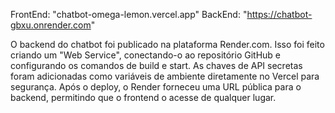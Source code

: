 FrontEnd: "chatbot-omega-lemon.vercel.app"
BackEnd: "https://chatbot-gbxu.onrender.com"

O backend do chatbot foi publicado na plataforma Render.com. Isso foi feito criando um "Web Service", conectando-o ao repositório GitHub e configurando os comandos de build e start. As chaves de API secretas foram adicionadas como variáveis de ambiente diretamente no Vercel para segurança. Após o deploy, o Render forneceu uma URL pública para o backend, permitindo que o frontend o acesse de qualquer lugar.